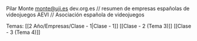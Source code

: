 Pilar Monte
monte@uji.es
dev.org.es // resumen de empresas españolas de videojuegos
AEVI // Asociación española de videojuegos

Temas:
[[2 Año/Empresas/Clase - 1|Clase - 1]]
[[Clase - 2 (Tema 3)]]
[[Clase - 3 (Tema 4)]]